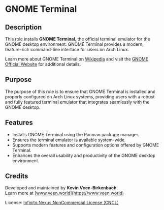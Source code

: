 # GNOME Terminal

## Description

This role installs **GNOME Terminal**, the official terminal emulator for the GNOME desktop environment. GNOME Terminal provides a modern, feature-rich command-line interface for users on Arch Linux.

Learn more about GNOME Terminal on [Wikipedia](https://en.wikipedia.org/wiki/GNOME_Terminal) and visit the [GNOME Official Website](https://www.gnome.org) for additional details.

## Purpose

The purpose of this role is to ensure that GNOME Terminal is installed and properly configured on Arch Linux systems, providing users with a robust and fully featured terminal emulator that integrates seamlessly with the GNOME desktop.

## Features

- Installs GNOME Terminal using the Pacman package manager.
- Ensures the terminal emulator is available system-wide.
- Supports modern features and configuration options offered by GNOME Terminal.
- Enhances the overall usability and productivity of the GNOME desktop environment.

## Credits

Developed and maintained by **Kevin Veen-Birkenbach**.  
Learn more at [www.veen.world](https://www.veen.world)

License: [Infinito.Nexus NonCommercial License (CNCL)](https://s.veen.world/cncl)